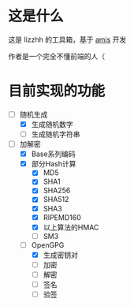 # 这是什么
这是 lizzhh 的工具箱，基于 [amis](https://aisuda.bce.baidu.com/amis/) 开发

作者是一个完全不懂前端的人（
# 目前实现的功能
- [ ] 随机生成
    - [x] 生成随机数字
    - [ ] 生成随机字符串
- [ ] 加解密
    - [x] Base系列编码
    - [x] 部分Hash计算
        - [x] MD5
        - [x] SHA1
        - [x] SHA256
        - [x] SHA512
        - [x] SHA3
        - [x] RIPEMD160
        - [x] 以上算法的HMAC
        - [ ] SM3
    - [ ] OpenGPG
        - [x] 生成密钥对
        - [ ] 加密
        - [ ] 解密
        - [ ] 签名
        - [ ] 验签
